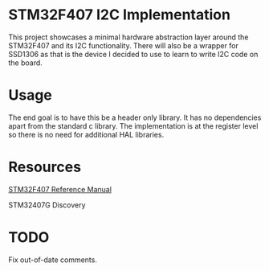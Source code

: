 # STM32F407 I2C Implementation
This project showcases a minimal hardware abstraction layer around the STM32F407 and its I2C functionality. There will also be a wrapper for SSD1306 as that is the device I decided to use to learn to write I2C code on the board.

# Usage
The end goal is to have this be a header only library. It has no dependencies apart from the standard c library. The implementation is at the register level so there is no need for additional HAL libraries. 

# Resources
[STM32F407 Reference Manual](https://www.st.com/resource/en/reference_manual/dm00031020-stm32f405-415-stm32f407-417-stm32f427-437-and-stm32f429-439-advanced-arm-based-32-bit-mcus-stmicroelectronics.pdf)

STM32407G Discovery

# TODO
Fix out-of-date comments.
